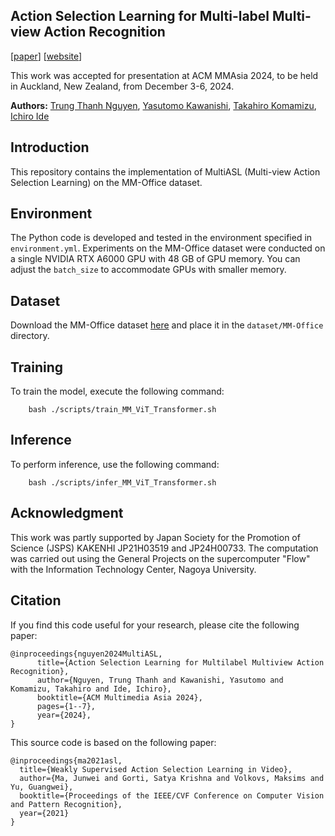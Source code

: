 ## Action Selection Learning for Multi-label Multi-view Action Recognition
[[paper](https://arxiv.org/abs/2410.03302)] [[website](https://thanhhff.github.io/MultiASL/)]

This work was accepted for presentation at ACM MMAsia 2024, to be held in Auckland, New Zealand, from December 3-6, 2024.

**Authors:** [Trung Thanh Nguyen](https://scholar.google.com/citations?user=QSV452QAAAAJ), [Yasutomo Kawanishi](https://scholar.google.com/citations?user=Tdfw6WMAAAAJ), [Takahiro Komamizu](https://scholar.google.com/citations?user=j4n_V44AAAAJ), [Ichiro Ide](https://scholar.google.com/citations?user=8PXJm98AAAAJ)


## Introduction
This repository contains the implementation of MultiASL (Multi-view Action Selection Learning) on the MM-Office dataset.


## Environment

The Python code is developed and tested in the environment specified in `environment.yml`. 
Experiments on the MM-Office dataset were conducted on a single NVIDIA RTX A6000 GPU with 48 GB of GPU memory. 
You can adjust the `batch_size` to accommodate GPUs with smaller memory.


## Dataset

Download the MM-Office dataset [here](https://github.com/nttrd-mdlab/mm-office) and place it in the `dataset/MM-Office` directory.

## Training
To train the model, execute the following command:
```
    bash ./scripts/train_MM_ViT_Transformer.sh
```

## Inference
To perform inference, use the following command:
```
    bash ./scripts/infer_MM_ViT_Transformer.sh
```

## Acknowledgment
This work was partly supported by Japan Society for the Promotion of Science (JSPS) KAKENHI JP21H03519 and JP24H00733. The computation was carried out using the General Projects on the supercomputer "Flow" with the Information Technology Center, Nagoya University.

## Citation

If you find this code useful for your research, please cite the following paper:
```
@inproceedings{nguyen2024MultiASL,
      title={Action Selection Learning for Multilabel Multiview Action Recognition},
      author={Nguyen, Trung Thanh and Kawanishi, Yasutomo and Komamizu, Takahiro and Ide, Ichiro},
      booktitle={ACM Multimedia Asia 2024},
      pages={1--7},
      year={2024},
}
```

This source code is based on the following paper:
```
@inproceedings{ma2021asl,
  title={Weakly Supervised Action Selection Learning in Video},
  author={Ma, Junwei and Gorti, Satya Krishna and Volkovs, Maksims and Yu, Guangwei},
  booktitle={Proceedings of the IEEE/CVF Conference on Computer Vision and Pattern Recognition},
  year={2021}
}
```

